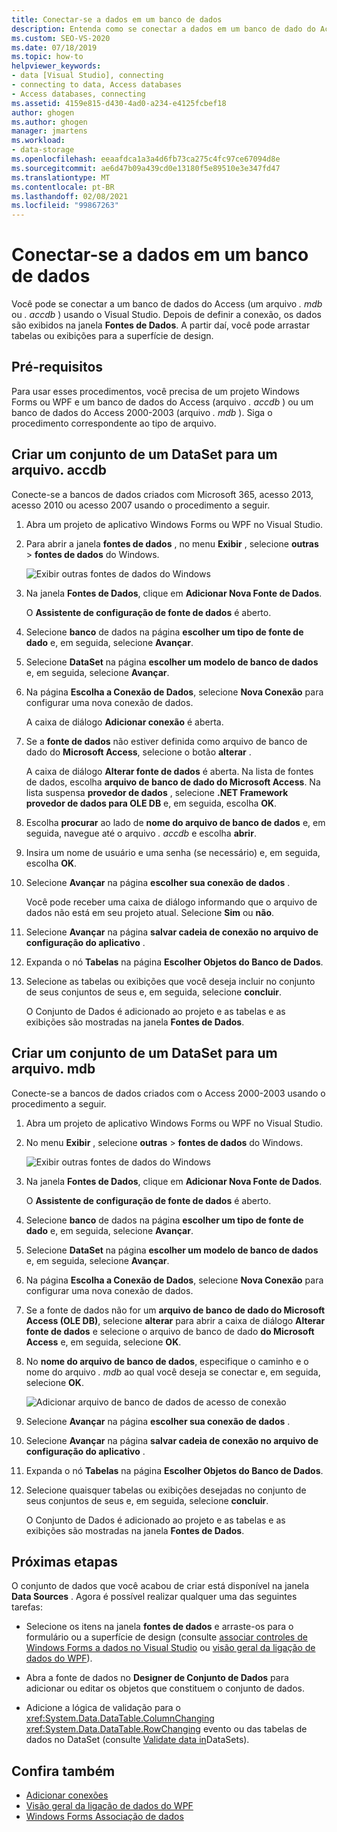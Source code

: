 ```yaml
---
title: Conectar-se a dados em um banco de dados
description: Entenda como se conectar a dados em um banco de dado do Access (um arquivo. mdb ou. accdb. File) no Visual Studio.
ms.custom: SEO-VS-2020
ms.date: 07/18/2019
ms.topic: how-to
helpviewer_keywords:
- data [Visual Studio], connecting
- connecting to data, Access databases
- Access databases, connecting
ms.assetid: 4159e815-d430-4ad0-a234-e4125fcbef18
author: ghogen
ms.author: ghogen
manager: jmartens
ms.workload:
- data-storage
ms.openlocfilehash: eeaafdca1a3a4d6fb73ca275c4fc97ce67094d8e
ms.sourcegitcommit: ae6d47b09a439cd0e13180f5e89510e3e347fd47
ms.translationtype: MT
ms.contentlocale: pt-BR
ms.lasthandoff: 02/08/2021
ms.locfileid: "99867263"
---
```

# <a name="connect-to-data-in-an-access-database"></a>Conectar-se a dados em um banco de dados

Você pode se conectar a um banco de dados do Access (um arquivo *. mdb* ou *. accdb* ) usando o Visual Studio. Depois de definir a conexão, os dados são exibidos na janela **Fontes de Dados**. A partir daí, você pode arrastar tabelas ou exibições para a superfície de design.

## <a name="prerequisites"></a>Pré-requisitos

Para usar esses procedimentos, você precisa de um projeto Windows Forms ou WPF e um banco de dados do Access (arquivo *. accdb* ) ou um banco de dados do Access 2000-2003 (arquivo *. mdb* ). Siga o procedimento correspondente ao tipo de arquivo.

## <a name="create-a-dataset-for-an-accdb-file"></a>Criar um conjunto de um DataSet para um arquivo. accdb

Conecte-se a bancos de dados criados com Microsoft 365, acesso 2013, acesso 2010 ou acesso 2007 usando o procedimento a seguir.

1. Abra um projeto de aplicativo Windows Forms ou WPF no Visual Studio.

2. Para abrir a janela **fontes de dados** , no menu **Exibir** , selecione **outras**  >  **fontes de dados** do Windows.

   ![Exibir outras fontes de dados do Windows](../data-tools/media/viewdatasources.png)

3. Na janela **Fontes de Dados**, clique em **Adicionar Nova Fonte de Dados**.

   O **Assistente de configuração de fonte de dados** é aberto.

4. Selecione **banco** de dados na página **escolher um tipo de fonte de dado** e, em seguida, selecione **Avançar**.

5. Selecione **DataSet** na página **escolher um modelo de banco de dados** e, em seguida, selecione **Avançar**.

6. Na página **Escolha a Conexão de Dados**, selecione **Nova Conexão** para configurar uma nova conexão de dados.

   A caixa de diálogo **Adicionar conexão** é aberta.

7. Se a **fonte de dados** não estiver definida como arquivo de banco de dado do **Microsoft Access**, selecione o botão **alterar** .

   A caixa de diálogo **Alterar fonte de dados** é aberta. Na lista de fontes de dados, escolha **arquivo de banco de dado do Microsoft Access**. Na lista suspensa **provedor de dados** , selecione **.NET Framework provedor de dados para OLE DB** e, em seguida, escolha **OK**.

8. Escolha **procurar** ao lado de **nome do arquivo de banco de dados** e, em seguida, navegue até o arquivo *. accdb* e escolha **abrir**.

9. Insira um nome de usuário e uma senha (se necessário) e, em seguida, escolha **OK**.

10. Selecione **Avançar** na página **escolher sua conexão de dados** .

    Você pode receber uma caixa de diálogo informando que o arquivo de dados não está em seu projeto atual. Selecione **Sim** ou **não**.

11. Selecione **Avançar** na página **salvar cadeia de conexão no arquivo de configuração do aplicativo** .

12. Expanda o nó **Tabelas** na página **Escolher Objetos do Banco de Dados**.

13. Selecione as tabelas ou exibições que você deseja incluir no conjunto de seus conjuntos de seus e, em seguida, selecione **concluir**.

    O Conjunto de Dados é adicionado ao projeto e as tabelas e as exibições são mostradas na janela **Fontes de Dados**.

## <a name="create-a-dataset-for-an-mdb-file"></a>Criar um conjunto de um DataSet para um arquivo. mdb

Conecte-se a bancos de dados criados com o Access 2000-2003 usando o procedimento a seguir.

1. Abra um projeto de aplicativo Windows Forms ou WPF no Visual Studio.

2. No menu **Exibir** , selecione **outras**  >  **fontes de dados** do Windows.

   ![Exibir outras fontes de dados do Windows](../data-tools/media/viewdatasources.png)

3. Na janela **Fontes de Dados**, clique em **Adicionar Nova Fonte de Dados**.

    O **Assistente de configuração de fonte de dados** é aberto.

4. Selecione **banco** de dados na página **escolher um tipo de fonte de dado** e, em seguida, selecione **Avançar**.

5. Selecione **DataSet** na página **escolher um modelo de banco de dados** e, em seguida, selecione **Avançar**.

6. Na página **Escolha a Conexão de Dados**, selecione **Nova Conexão** para configurar uma nova conexão de dados.

7. Se a fonte de dados não for um **arquivo de banco de dado do Microsoft Access (OLE DB)**, selecione **alterar** para abrir a caixa de diálogo **Alterar fonte de dados** e selecione o arquivo de banco de dado **do Microsoft Access** e, em seguida, selecione **OK**.

8. No **nome do arquivo de banco de dados**, especifique o caminho e o nome do arquivo *. mdb* ao qual você deseja se conectar e, em seguida, selecione **OK**.

   ![Adicionar arquivo de banco de dados de acesso de conexão](../data-tools/media/add-connection-access-db.png)

9. Selecione **Avançar** na página **escolher sua conexão de dados** .

10. Selecione **Avançar** na página **salvar cadeia de conexão no arquivo de configuração do aplicativo** .

11. Expanda o nó **Tabelas** na página **Escolher Objetos do Banco de Dados**.

12. Selecione quaisquer tabelas ou exibições desejadas no conjunto de seus conjuntos de seus e, em seguida, selecione **concluir**.

    O Conjunto de Dados é adicionado ao projeto e as tabelas e as exibições são mostradas na janela **Fontes de Dados**.

## <a name="next-steps"></a>Próximas etapas

O conjunto de dados que você acabou de criar está disponível na janela **Data Sources** . Agora é possível realizar qualquer uma das seguintes tarefas:

- Selecione os itens na janela **fontes de dados** e arraste-os para o formulário ou a superfície de design (consulte [associar controles de Windows Forms a dados no Visual Studio](../data-tools/bind-windows-forms-controls-to-data-in-visual-studio.md) ou [visão geral da ligação de dados do WPF](/dotnet/desktop-wpf/data/data-binding-overview)).

- Abra a fonte de dados no **Designer de Conjunto de Dados** para adicionar ou editar os objetos que constituem o conjunto de dados.

- Adicione a lógica de validação para o <xref:System.Data.DataTable.ColumnChanging> <xref:System.Data.DataTable.RowChanging> evento ou das tabelas de dados no DataSet (consulte [Validate data in](../data-tools/validate-data-in-datasets.md)DataSets).

## <a name="see-also"></a>Confira também

- [Adicionar conexões](../data-tools/add-new-connections.md)
- [Visão geral da ligação de dados do WPF](/dotnet/framework/wpf/data/data-binding-overview)
- [Windows Forms Associação de dados](/dotnet/framework/winforms/data-binding-and-windows-forms)
